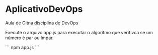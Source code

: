# AplicativoDevOps
Aula de Gitna disciplina de DevOps

Execute o arquivo app.js para executar o algoritmo que verifivca se um número é par ou ímpar.

´´´
npm app.js
´´´
